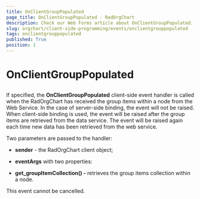 ```yaml
---
title: OnClientGroupPopulated
page_title: OnClientGroupPopulated - RadOrgChart
description: Check our Web Forms article about OnClientGroupPopulated.
slug: orgchart/client-side-programming/events/onclientgrouppopulated
tags: onclientgrouppopulated
published: True
position: 1
---
```


# OnClientGroupPopulated



## 

If specified, the **OnClientGroupPopulated** client-side event handler is called when the RadOrgChart has received the group items within a node from the Web Service. In the case of server-side binding, the event will not be raised. When client-side binding is used, the event will be raised after the group items are retrieved from the data service. The event will be raised again each time new data has been retrieved from the web service.

Two parameters are passed to the handler:

* **sender** - the RadOrgChart client object;

* **eventArgs** with two properties:

* **get_groupItemCollection() -** retrieves the group items collection within a node.

This event cannot be cancelled.


